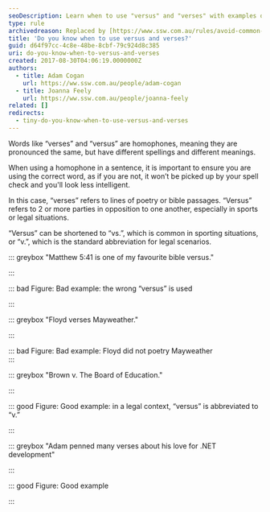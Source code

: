 ```yaml
---
seoDescription: Learn when to use "versus" and "verses" with examples of poetry, sports, and legal scenarios.
type: rule
archivedreason: Replaced by [https://www.ssw.com.au/rules/avoid-common-mistakes](/rules/avoid-common-mistakes)
title: 'Do you know when to use versus and verses?'
guid: d64f97cc-4c8e-48be-8cbf-79c924d8c385
uri: do-you-know-when-to-versus-and-verses
created: 2017-08-30T04:06:19.0000000Z
authors:
  - title: Adam Cogan
    url: https://ww.ssw.com.au/people/adam-cogan
  - title: Joanna Feely
    url: https://ww.ssw.com.au/people/joanna-feely
related: []
redirects:
  - tiny-do-you-know-when-to-use-versus-and-verses
---
```


Words like “verses” and “versus” are homophones, meaning they are pronounced the same, but have different spellings and different meanings.

When using a homophone in a sentence, it is important to ensure you are using the correct word, as if you are not, it won’t be picked up by your spell check and you'll look less intelligent.

<!--endintro-->

In this case, “verses” refers to lines of poetry or bible passages. “Versus” refers to 2 or more parties in opposition to one another, especially in sports or legal situations.

“Versus” can be shortened to “vs.”, which is common in
sporting situations, or “v.”, which is the standard abbreviation for legal
scenarios.

::: greybox
"Matthew 5:41 is one of my favourite bible versus."

:::

::: bad
Figure: Bad example: the wrong “versus” is used

:::

::: greybox
"Floyd verses Mayweather."

:::

::: bad
Figure: Bad example: Floyd did not poetry
Mayweather  
:::

<dd>
</dd>

::: greybox
"Brown v. The Board of Education."

:::

::: good
Figure: Good example: in a legal context, “versus”
is abbreviated to “v.”

:::

<dd>
</dd>

::: greybox
"Adam penned many verses about his love for .NET development"

:::

::: good
Figure: Good example

:::

